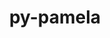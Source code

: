 ---
title: "py-pamela"
layout: cache
categories: [package, develop]
meta: {"versions": ["1.0.0"], "compilers": ["gcc@=11.4.0", "gcc@=9.4.0", "oneapi@=2023.2.0", "oneapi@=2023.2.1"], "oss": ["ubuntu20.04"], "platforms": ["linux"], "targets": ["aarch64", "neoverse_v1", "ppc64le", "x86_64_v3"], "stacks": ["e4s", "e4s-arm", "e4s-neoverse_v1", "e4s-oneapi", "e4s-power", "root"], "num_specs": 38, "num_specs_by_stack": {"e4s-arm": 6, "root": 38, "e4s-neoverse_v1": 5, "e4s-power": 9, "e4s": 9, "e4s-oneapi": 9}}
spec_details: [{"hash": "sofgvt7hg4iw6wv54yhpn7ndppz4gspm", "compiler": "gcc@=11.4.0", "versions": ["1.0.0"], "os": "ubuntu20.04", "platform": "linux", "target": "aarch64", "variants": ["build_system=python_pip"], "stacks": ["e4s-arm", "root"], "size": "-", "tarball": "https://binaries.spack.io/develop/build_cache/linux-ubuntu20.04-aarch64/gcc-11.4.0/py-pamela-1.0.0/linux-ubuntu20.04-aarch64-gcc-11.4.0-py-pamela-1.0.0-sofgvt7hg4iw6wv54yhpn7ndppz4gspm.spack"}, {"hash": "ut36zre62dl6576kcybghin27mmld7dk", "compiler": "gcc@=11.4.0", "versions": ["1.0.0"], "os": "ubuntu20.04", "platform": "linux", "target": "aarch64", "variants": ["build_system=python_pip"], "stacks": ["e4s-arm", "root"], "size": "-", "tarball": "https://binaries.spack.io/develop/build_cache/linux-ubuntu20.04-aarch64/gcc-11.4.0/py-pamela-1.0.0/linux-ubuntu20.04-aarch64-gcc-11.4.0-py-pamela-1.0.0-ut36zre62dl6576kcybghin27mmld7dk.spack"}, {"hash": "i2ubqeuzw6bmkksbcx7v54pgmacxukm4", "compiler": "gcc@=11.4.0", "versions": ["1.0.0"], "os": "ubuntu20.04", "platform": "linux", "target": "aarch64", "variants": ["build_system=python_pip"], "stacks": ["e4s-arm", "root"], "size": "-", "tarball": "https://binaries.spack.io/develop/build_cache/linux-ubuntu20.04-aarch64/gcc-11.4.0/py-pamela-1.0.0/linux-ubuntu20.04-aarch64-gcc-11.4.0-py-pamela-1.0.0-i2ubqeuzw6bmkksbcx7v54pgmacxukm4.spack"}, {"hash": "3ymzwusotabpjk44l5nhccr72pxdlwde", "compiler": "gcc@=11.4.0", "versions": ["1.0.0"], "os": "ubuntu20.04", "platform": "linux", "target": "aarch64", "variants": ["build_system=python_pip"], "stacks": ["e4s-arm", "root"], "size": "-", "tarball": "https://binaries.spack.io/develop/build_cache/linux-ubuntu20.04-aarch64/gcc-11.4.0/py-pamela-1.0.0/linux-ubuntu20.04-aarch64-gcc-11.4.0-py-pamela-1.0.0-3ymzwusotabpjk44l5nhccr72pxdlwde.spack"}, {"hash": "zuj5m2dyowv7wtifcmwhe2xnexxreyo2", "compiler": "gcc@=11.4.0", "versions": ["1.0.0"], "os": "ubuntu20.04", "platform": "linux", "target": "aarch64", "variants": ["build_system=python_pip"], "stacks": ["e4s-arm", "root"], "size": "-", "tarball": "https://binaries.spack.io/develop/build_cache/linux-ubuntu20.04-aarch64/gcc-11.4.0/py-pamela-1.0.0/linux-ubuntu20.04-aarch64-gcc-11.4.0-py-pamela-1.0.0-zuj5m2dyowv7wtifcmwhe2xnexxreyo2.spack"}, {"hash": "54kkzhuv4eiqs2iwdbwpf3h7dzf5x6ku", "compiler": "gcc@=11.4.0", "versions": ["1.0.0"], "os": "ubuntu20.04", "platform": "linux", "target": "aarch64", "variants": ["build_system=python_pip"], "stacks": ["e4s-arm", "root"], "size": "-", "tarball": "https://binaries.spack.io/develop/build_cache/linux-ubuntu20.04-aarch64/gcc-11.4.0/py-pamela-1.0.0/linux-ubuntu20.04-aarch64-gcc-11.4.0-py-pamela-1.0.0-54kkzhuv4eiqs2iwdbwpf3h7dzf5x6ku.spack"}, {"hash": "3d4dlci3q7boklqqnkjshi6vg6zhwkme", "compiler": "gcc@=11.4.0", "versions": ["1.0.0"], "os": "ubuntu20.04", "platform": "linux", "target": "neoverse_v1", "variants": ["build_system=python_pip"], "stacks": ["root", "e4s-neoverse_v1"], "size": "-", "tarball": "https://binaries.spack.io/develop/build_cache/linux-ubuntu20.04-neoverse_v1/gcc-11.4.0/py-pamela-1.0.0/linux-ubuntu20.04-neoverse_v1-gcc-11.4.0-py-pamela-1.0.0-3d4dlci3q7boklqqnkjshi6vg6zhwkme.spack"}, {"hash": "auuyives2nwdjf2a46v75rz6b36ub5vp", "compiler": "gcc@=11.4.0", "versions": ["1.0.0"], "os": "ubuntu20.04", "platform": "linux", "target": "neoverse_v1", "variants": ["build_system=python_pip"], "stacks": ["root", "e4s-neoverse_v1"], "size": "-", "tarball": "https://binaries.spack.io/develop/build_cache/linux-ubuntu20.04-neoverse_v1/gcc-11.4.0/py-pamela-1.0.0/linux-ubuntu20.04-neoverse_v1-gcc-11.4.0-py-pamela-1.0.0-auuyives2nwdjf2a46v75rz6b36ub5vp.spack"}, {"hash": "jz2d7krmdl6r5nd3y6w6bqyrjnfbbqav", "compiler": "gcc@=11.4.0", "versions": ["1.0.0"], "os": "ubuntu20.04", "platform": "linux", "target": "neoverse_v1", "variants": ["build_system=python_pip"], "stacks": ["root", "e4s-neoverse_v1"], "size": "-", "tarball": "https://binaries.spack.io/develop/build_cache/linux-ubuntu20.04-neoverse_v1/gcc-11.4.0/py-pamela-1.0.0/linux-ubuntu20.04-neoverse_v1-gcc-11.4.0-py-pamela-1.0.0-jz2d7krmdl6r5nd3y6w6bqyrjnfbbqav.spack"}, {"hash": "akn6367shxojr2tcdxet4tmqlmcgzi65", "compiler": "gcc@=11.4.0", "versions": ["1.0.0"], "os": "ubuntu20.04", "platform": "linux", "target": "neoverse_v1", "variants": ["build_system=python_pip"], "stacks": ["root", "e4s-neoverse_v1"], "size": "-", "tarball": "https://binaries.spack.io/develop/build_cache/linux-ubuntu20.04-neoverse_v1/gcc-11.4.0/py-pamela-1.0.0/linux-ubuntu20.04-neoverse_v1-gcc-11.4.0-py-pamela-1.0.0-akn6367shxojr2tcdxet4tmqlmcgzi65.spack"}, {"hash": "xfcwk2hcbw5nr3qtlkqefycwirq5mz6e", "compiler": "gcc@=11.4.0", "versions": ["1.0.0"], "os": "ubuntu20.04", "platform": "linux", "target": "neoverse_v1", "variants": ["build_system=python_pip"], "stacks": ["root", "e4s-neoverse_v1"], "size": "-", "tarball": "https://binaries.spack.io/develop/build_cache/linux-ubuntu20.04-neoverse_v1/gcc-11.4.0/py-pamela-1.0.0/linux-ubuntu20.04-neoverse_v1-gcc-11.4.0-py-pamela-1.0.0-xfcwk2hcbw5nr3qtlkqefycwirq5mz6e.spack"}, {"hash": "lkee3mm65dvrzqxc6sx3pl6a65grj22u", "compiler": "gcc@=9.4.0", "versions": ["1.0.0"], "os": "ubuntu20.04", "platform": "linux", "target": "ppc64le", "variants": ["build_system=python_pip"], "stacks": ["e4s-power", "root"], "size": "-", "tarball": "https://binaries.spack.io/develop/build_cache/linux-ubuntu20.04-ppc64le/gcc-9.4.0/py-pamela-1.0.0/linux-ubuntu20.04-ppc64le-gcc-9.4.0-py-pamela-1.0.0-lkee3mm65dvrzqxc6sx3pl6a65grj22u.spack"}, {"hash": "2lq2ljddcj37y4cis4z4ak74spo3pipo", "compiler": "gcc@=9.4.0", "versions": ["1.0.0"], "os": "ubuntu20.04", "platform": "linux", "target": "ppc64le", "variants": ["build_system=python_pip"], "stacks": ["e4s-power", "root"], "size": "-", "tarball": "https://binaries.spack.io/develop/build_cache/linux-ubuntu20.04-ppc64le/gcc-9.4.0/py-pamela-1.0.0/linux-ubuntu20.04-ppc64le-gcc-9.4.0-py-pamela-1.0.0-2lq2ljddcj37y4cis4z4ak74spo3pipo.spack"}, {"hash": "ma5olmui76jp2qxl7u7oodampc5z6x7v", "compiler": "gcc@=9.4.0", "versions": ["1.0.0"], "os": "ubuntu20.04", "platform": "linux", "target": "ppc64le", "variants": ["build_system=python_pip"], "stacks": ["e4s-power", "root"], "size": "-", "tarball": "https://binaries.spack.io/develop/build_cache/linux-ubuntu20.04-ppc64le/gcc-9.4.0/py-pamela-1.0.0/linux-ubuntu20.04-ppc64le-gcc-9.4.0-py-pamela-1.0.0-ma5olmui76jp2qxl7u7oodampc5z6x7v.spack"}, {"hash": "6vnnmugachjsgnguc6uitxpucjkzcjf2", "compiler": "gcc@=9.4.0", "versions": ["1.0.0"], "os": "ubuntu20.04", "platform": "linux", "target": "ppc64le", "variants": ["build_system=python_pip"], "stacks": ["e4s-power", "root"], "size": "-", "tarball": "https://binaries.spack.io/develop/build_cache/linux-ubuntu20.04-ppc64le/gcc-9.4.0/py-pamela-1.0.0/linux-ubuntu20.04-ppc64le-gcc-9.4.0-py-pamela-1.0.0-6vnnmugachjsgnguc6uitxpucjkzcjf2.spack"}, {"hash": "o72psxvkc7r52grhbxodhm42bx3v46ge", "compiler": "gcc@=9.4.0", "versions": ["1.0.0"], "os": "ubuntu20.04", "platform": "linux", "target": "ppc64le", "variants": ["build_system=python_pip"], "stacks": ["e4s-power", "root"], "size": "-", "tarball": "https://binaries.spack.io/develop/build_cache/linux-ubuntu20.04-ppc64le/gcc-9.4.0/py-pamela-1.0.0/linux-ubuntu20.04-ppc64le-gcc-9.4.0-py-pamela-1.0.0-o72psxvkc7r52grhbxodhm42bx3v46ge.spack"}, {"hash": "6lfdgqdeftg2fyxyfo2rpsxs4pmxofgw", "compiler": "gcc@=9.4.0", "versions": ["1.0.0"], "os": "ubuntu20.04", "platform": "linux", "target": "ppc64le", "variants": ["build_system=python_pip"], "stacks": ["e4s-power", "root"], "size": "-", "tarball": "https://binaries.spack.io/develop/build_cache/linux-ubuntu20.04-ppc64le/gcc-9.4.0/py-pamela-1.0.0/linux-ubuntu20.04-ppc64le-gcc-9.4.0-py-pamela-1.0.0-6lfdgqdeftg2fyxyfo2rpsxs4pmxofgw.spack"}, {"hash": "wewsg4gardalrpnvgdzxm46kiyjgzdvp", "compiler": "gcc@=9.4.0", "versions": ["1.0.0"], "os": "ubuntu20.04", "platform": "linux", "target": "ppc64le", "variants": ["build_system=python_pip"], "stacks": ["e4s-power", "root"], "size": "-", "tarball": "https://binaries.spack.io/develop/build_cache/linux-ubuntu20.04-ppc64le/gcc-9.4.0/py-pamela-1.0.0/linux-ubuntu20.04-ppc64le-gcc-9.4.0-py-pamela-1.0.0-wewsg4gardalrpnvgdzxm46kiyjgzdvp.spack"}, {"hash": "34vrcioo3gfjim6qlh6urikobsnbvmwl", "compiler": "gcc@=9.4.0", "versions": ["1.0.0"], "os": "ubuntu20.04", "platform": "linux", "target": "ppc64le", "variants": ["build_system=python_pip"], "stacks": ["e4s-power", "root"], "size": "-", "tarball": "https://binaries.spack.io/develop/build_cache/linux-ubuntu20.04-ppc64le/gcc-9.4.0/py-pamela-1.0.0/linux-ubuntu20.04-ppc64le-gcc-9.4.0-py-pamela-1.0.0-34vrcioo3gfjim6qlh6urikobsnbvmwl.spack"}, {"hash": "vodmm7mt65khf35bzvpp53oubkg3mpay", "compiler": "gcc@=9.4.0", "versions": ["1.0.0"], "os": "ubuntu20.04", "platform": "linux", "target": "ppc64le", "variants": ["build_system=python_pip"], "stacks": ["e4s-power", "root"], "size": "-", "tarball": "https://binaries.spack.io/develop/build_cache/linux-ubuntu20.04-ppc64le/gcc-9.4.0/py-pamela-1.0.0/linux-ubuntu20.04-ppc64le-gcc-9.4.0-py-pamela-1.0.0-vodmm7mt65khf35bzvpp53oubkg3mpay.spack"}, {"hash": "ql4232ixwhga3c67cu2ertsw6uukl2sb", "compiler": "gcc@=11.4.0", "versions": ["1.0.0"], "os": "ubuntu20.04", "platform": "linux", "target": "x86_64_v3", "variants": ["build_system=python_pip"], "stacks": ["e4s", "root"], "size": "-", "tarball": "https://binaries.spack.io/develop/build_cache/linux-ubuntu20.04-x86_64_v3/gcc-11.4.0/py-pamela-1.0.0/linux-ubuntu20.04-x86_64_v3-gcc-11.4.0-py-pamela-1.0.0-ql4232ixwhga3c67cu2ertsw6uukl2sb.spack"}, {"hash": "7ea6gbptmhhawuzatzidoc7mucxs2hep", "compiler": "gcc@=11.4.0", "versions": ["1.0.0"], "os": "ubuntu20.04", "platform": "linux", "target": "x86_64_v3", "variants": ["build_system=python_pip"], "stacks": ["e4s", "root"], "size": "-", "tarball": "https://binaries.spack.io/develop/build_cache/linux-ubuntu20.04-x86_64_v3/gcc-11.4.0/py-pamela-1.0.0/linux-ubuntu20.04-x86_64_v3-gcc-11.4.0-py-pamela-1.0.0-7ea6gbptmhhawuzatzidoc7mucxs2hep.spack"}, {"hash": "nszxhunt62vl3a6rvdsw6drbnykmiqy4", "compiler": "gcc@=11.4.0", "versions": ["1.0.0"], "os": "ubuntu20.04", "platform": "linux", "target": "x86_64_v3", "variants": ["build_system=python_pip"], "stacks": ["e4s", "root"], "size": "-", "tarball": "https://binaries.spack.io/develop/build_cache/linux-ubuntu20.04-x86_64_v3/gcc-11.4.0/py-pamela-1.0.0/linux-ubuntu20.04-x86_64_v3-gcc-11.4.0-py-pamela-1.0.0-nszxhunt62vl3a6rvdsw6drbnykmiqy4.spack"}, {"hash": "rk4c4kvdvivp5uvbstkh73ev4onjypwh", "compiler": "gcc@=11.4.0", "versions": ["1.0.0"], "os": "ubuntu20.04", "platform": "linux", "target": "x86_64_v3", "variants": ["build_system=python_pip"], "stacks": ["e4s", "root"], "size": "-", "tarball": "https://binaries.spack.io/develop/build_cache/linux-ubuntu20.04-x86_64_v3/gcc-11.4.0/py-pamela-1.0.0/linux-ubuntu20.04-x86_64_v3-gcc-11.4.0-py-pamela-1.0.0-rk4c4kvdvivp5uvbstkh73ev4onjypwh.spack"}, {"hash": "6vgyzpgrbj53dul4irgvy5coxiktetqd", "compiler": "gcc@=11.4.0", "versions": ["1.0.0"], "os": "ubuntu20.04", "platform": "linux", "target": "x86_64_v3", "variants": ["build_system=python_pip"], "stacks": ["e4s", "root"], "size": "-", "tarball": "https://binaries.spack.io/develop/build_cache/linux-ubuntu20.04-x86_64_v3/gcc-11.4.0/py-pamela-1.0.0/linux-ubuntu20.04-x86_64_v3-gcc-11.4.0-py-pamela-1.0.0-6vgyzpgrbj53dul4irgvy5coxiktetqd.spack"}, {"hash": "va5r2ekjezgfe2lcadrowgmdhfu7ukce", "compiler": "gcc@=11.4.0", "versions": ["1.0.0"], "os": "ubuntu20.04", "platform": "linux", "target": "x86_64_v3", "variants": ["build_system=python_pip"], "stacks": ["e4s", "root"], "size": "-", "tarball": "https://binaries.spack.io/develop/build_cache/linux-ubuntu20.04-x86_64_v3/gcc-11.4.0/py-pamela-1.0.0/linux-ubuntu20.04-x86_64_v3-gcc-11.4.0-py-pamela-1.0.0-va5r2ekjezgfe2lcadrowgmdhfu7ukce.spack"}, {"hash": "bxglrvpqrmakqprm7xuywd3b3ghvoo7e", "compiler": "gcc@=11.4.0", "versions": ["1.0.0"], "os": "ubuntu20.04", "platform": "linux", "target": "x86_64_v3", "variants": ["build_system=python_pip"], "stacks": ["e4s", "root"], "size": "-", "tarball": "https://binaries.spack.io/develop/build_cache/linux-ubuntu20.04-x86_64_v3/gcc-11.4.0/py-pamela-1.0.0/linux-ubuntu20.04-x86_64_v3-gcc-11.4.0-py-pamela-1.0.0-bxglrvpqrmakqprm7xuywd3b3ghvoo7e.spack"}, {"hash": "zhgxcvkomxioosg3ne3apvcv7d4lm3qt", "compiler": "gcc@=11.4.0", "versions": ["1.0.0"], "os": "ubuntu20.04", "platform": "linux", "target": "x86_64_v3", "variants": ["build_system=python_pip"], "stacks": ["e4s", "root"], "size": "-", "tarball": "https://binaries.spack.io/develop/build_cache/linux-ubuntu20.04-x86_64_v3/gcc-11.4.0/py-pamela-1.0.0/linux-ubuntu20.04-x86_64_v3-gcc-11.4.0-py-pamela-1.0.0-zhgxcvkomxioosg3ne3apvcv7d4lm3qt.spack"}, {"hash": "tmudnir3uaj22hka5vu4au5f4nc7yk6j", "compiler": "gcc@=11.4.0", "versions": ["1.0.0"], "os": "ubuntu20.04", "platform": "linux", "target": "x86_64_v3", "variants": ["build_system=python_pip"], "stacks": ["e4s", "root"], "size": "-", "tarball": "https://binaries.spack.io/develop/build_cache/linux-ubuntu20.04-x86_64_v3/gcc-11.4.0/py-pamela-1.0.0/linux-ubuntu20.04-x86_64_v3-gcc-11.4.0-py-pamela-1.0.0-tmudnir3uaj22hka5vu4au5f4nc7yk6j.spack"}, {"hash": "vx3un42puuimwbns6bfdrs2vjkb3meug", "compiler": "oneapi@=2023.2.0", "versions": ["1.0.0"], "os": "ubuntu20.04", "platform": "linux", "target": "x86_64_v3", "variants": ["build_system=python_pip"], "stacks": ["e4s-oneapi", "root"], "size": "-", "tarball": "https://binaries.spack.io/develop/build_cache/linux-ubuntu20.04-x86_64_v3/oneapi-2023.2.0/py-pamela-1.0.0/linux-ubuntu20.04-x86_64_v3-oneapi-2023.2.0-py-pamela-1.0.0-vx3un42puuimwbns6bfdrs2vjkb3meug.spack"}, {"hash": "vmfd7vdeljm6grjig252t5oakdadzomc", "compiler": "oneapi@=2023.2.0", "versions": ["1.0.0"], "os": "ubuntu20.04", "platform": "linux", "target": "x86_64_v3", "variants": ["build_system=python_pip"], "stacks": ["e4s-oneapi", "root"], "size": "-", "tarball": "https://binaries.spack.io/develop/build_cache/linux-ubuntu20.04-x86_64_v3/oneapi-2023.2.0/py-pamela-1.0.0/linux-ubuntu20.04-x86_64_v3-oneapi-2023.2.0-py-pamela-1.0.0-vmfd7vdeljm6grjig252t5oakdadzomc.spack"}, {"hash": "7fv3al35rk7xkvxcrkbsxoqdqlrvctes", "compiler": "oneapi@=2023.2.0", "versions": ["1.0.0"], "os": "ubuntu20.04", "platform": "linux", "target": "x86_64_v3", "variants": ["build_system=python_pip"], "stacks": ["e4s-oneapi", "root"], "size": "-", "tarball": "https://binaries.spack.io/develop/build_cache/linux-ubuntu20.04-x86_64_v3/oneapi-2023.2.0/py-pamela-1.0.0/linux-ubuntu20.04-x86_64_v3-oneapi-2023.2.0-py-pamela-1.0.0-7fv3al35rk7xkvxcrkbsxoqdqlrvctes.spack"}, {"hash": "fcl4wtw3654zcvbbj7diybfna2qmwxem", "compiler": "oneapi@=2023.2.1", "versions": ["1.0.0"], "os": "ubuntu20.04", "platform": "linux", "target": "x86_64_v3", "variants": ["build_system=python_pip"], "stacks": ["e4s-oneapi", "root"], "size": "-", "tarball": "https://binaries.spack.io/develop/build_cache/linux-ubuntu20.04-x86_64_v3/oneapi-2023.2.1/py-pamela-1.0.0/linux-ubuntu20.04-x86_64_v3-oneapi-2023.2.1-py-pamela-1.0.0-fcl4wtw3654zcvbbj7diybfna2qmwxem.spack"}, {"hash": "augpfbamkllpuhwd4zglq5foiscqvwho", "compiler": "oneapi@=2023.2.1", "versions": ["1.0.0"], "os": "ubuntu20.04", "platform": "linux", "target": "x86_64_v3", "variants": ["build_system=python_pip"], "stacks": ["e4s-oneapi", "root"], "size": "-", "tarball": "https://binaries.spack.io/develop/build_cache/linux-ubuntu20.04-x86_64_v3/oneapi-2023.2.1/py-pamela-1.0.0/linux-ubuntu20.04-x86_64_v3-oneapi-2023.2.1-py-pamela-1.0.0-augpfbamkllpuhwd4zglq5foiscqvwho.spack"}, {"hash": "eehqlispynuc7qv426djr6zbta2goxm6", "compiler": "oneapi@=2023.2.1", "versions": ["1.0.0"], "os": "ubuntu20.04", "platform": "linux", "target": "x86_64_v3", "variants": ["build_system=python_pip"], "stacks": ["e4s-oneapi", "root"], "size": "-", "tarball": "https://binaries.spack.io/develop/build_cache/linux-ubuntu20.04-x86_64_v3/oneapi-2023.2.1/py-pamela-1.0.0/linux-ubuntu20.04-x86_64_v3-oneapi-2023.2.1-py-pamela-1.0.0-eehqlispynuc7qv426djr6zbta2goxm6.spack"}, {"hash": "ui3pkvqgbs4h2a5yanzqgcohgd7p3ehy", "compiler": "oneapi@=2023.2.1", "versions": ["1.0.0"], "os": "ubuntu20.04", "platform": "linux", "target": "x86_64_v3", "variants": ["build_system=python_pip"], "stacks": ["e4s-oneapi", "root"], "size": "-", "tarball": "https://binaries.spack.io/develop/build_cache/linux-ubuntu20.04-x86_64_v3/oneapi-2023.2.1/py-pamela-1.0.0/linux-ubuntu20.04-x86_64_v3-oneapi-2023.2.1-py-pamela-1.0.0-ui3pkvqgbs4h2a5yanzqgcohgd7p3ehy.spack"}, {"hash": "vfkuqyuqywy5dbg76aiehwcky5jilpxa", "compiler": "oneapi@=2023.2.1", "versions": ["1.0.0"], "os": "ubuntu20.04", "platform": "linux", "target": "x86_64_v3", "variants": ["build_system=python_pip"], "stacks": ["e4s-oneapi", "root"], "size": "-", "tarball": "https://binaries.spack.io/develop/build_cache/linux-ubuntu20.04-x86_64_v3/oneapi-2023.2.1/py-pamela-1.0.0/linux-ubuntu20.04-x86_64_v3-oneapi-2023.2.1-py-pamela-1.0.0-vfkuqyuqywy5dbg76aiehwcky5jilpxa.spack"}, {"hash": "owrhzvwnrlmqnsd7qhecfggzaqmbj3mu", "compiler": "oneapi@=2023.2.1", "versions": ["1.0.0"], "os": "ubuntu20.04", "platform": "linux", "target": "x86_64_v3", "variants": ["build_system=python_pip"], "stacks": ["e4s-oneapi", "root"], "size": "-", "tarball": "https://binaries.spack.io/develop/build_cache/linux-ubuntu20.04-x86_64_v3/oneapi-2023.2.1/py-pamela-1.0.0/linux-ubuntu20.04-x86_64_v3-oneapi-2023.2.1-py-pamela-1.0.0-owrhzvwnrlmqnsd7qhecfggzaqmbj3mu.spack"}]
---
